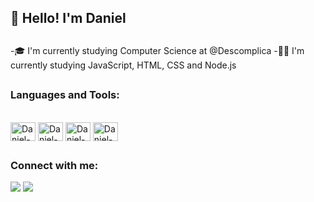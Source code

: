 ## 👋 Hello! I'm Daniel

##

-🎓 I'm currently studying Computer Science at @Descomplica
-👨‍💻 I'm currently studying JavaScript, HTML, CSS and Node.js

##

### Languages and Tools:
<div style="display: inline_block"><br>
  <a href="https://developer.mozilla.org/pt-BR/docs/Web/JavaScript"><img align="center" alt="Daniel-Js" height="30" width="40" src="https://cdn.jsdelivr.net/gh/devicons/devicon/icons/javascript/javascript-original.svg"></a>
  <a href="https://nodejs.org/en/docs/"><img align="center" alt="Daniel-NODE" height="30" width="40" src="https://cdn.jsdelivr.net/gh/devicons/devicon/icons/nodejs/nodejs-plain-wordmark.svg"></a>
   <a href="https://developer.mozilla.org/pt-BR/docs/Web/HTML"><img align="center" alt="Daniel-HTML" height="30" width="40" src="https://cdn.jsdelivr.net/gh/devicons/devicon/icons/html5/html5-plain-wordmark.svg"></a>
  <a href="https://developer.mozilla.org/pt-BR/docs/Web/CSS"><img align="center" alt="Daniel-CSS" height="30" width="40" src="https://cdn.jsdelivr.net/gh/devicons/devicon/icons/css3/css3-plain-wordmark.svg"></a>
  
##
  
### Connect with me: 
<div> 
  <a href = "mailto:danielpn23@outlook.com"><img src="https://img.shields.io/badge/Microsoft_Outlook-0078D4?style=for-the-badge&logo=microsoft-outlook&logoColor=white"></a>
  <a href = "https://www.linkedin.com/in/daniel-augusto-nunes/"><img src="https://img.shields.io/badge/LinkedIn-0077B5?style=for-the-badge&logo=linkedin&logoColor=white"></a>
</div>
